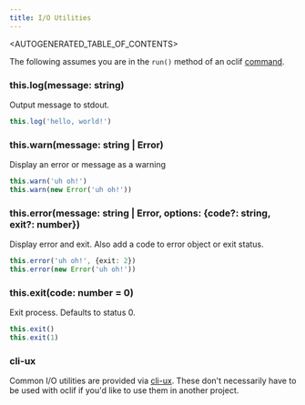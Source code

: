 ```yaml
---
title: I/O Utilities
---
```


<AUTOGENERATED_TABLE_OF_CONTENTS>

The following assumes you are in the `run()` method of an oclif [command](commands.md).

### this.log(message: string)

Output message to stdout.

```typescript
this.log('hello, world!')
```

### this.warn(message: string | Error)

Display an error or message as a warning

```typescript
this.warn('uh oh!')
this.warn(new Error('uh oh!'))
```

### this.error(message: string | Error, options: {code?: string, exit?: number})

Display error and exit. Also add a code to error object or exit status.

```typescript
this.error('uh oh!', {exit: 2})
this.error(new Error('uh oh!'))
```

### this.exit(code: number = 0)

Exit process. Defaults to status 0.

```typescript
this.exit()
this.exit(1)
```

### cli-ux

Common I/O utilities are provided via [cli-ux](https://github.com/oclif/cli-ux). These don't necessarily have to be used with oclif if you'd like to use them in another project.
